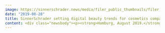 ```yaml
---
image: https://sinnerschrader.news/media/filer_public_thumbnails/filer_public/c1/70/c1709f83-4170-406e-833b-ea2258a9ffd0/480x288_cosnova_pitchwin.png__480x288_q85_crop_subsampling-2_upscale.png
date: "2019-08-28"
title: SinnerSchrader setting digital beauty trends for cosmetics company cosnova - Berlin studio to act as lead agency for front-end and interaction design
content: <div class="newsbody"><p><strong>Hamburg, August 2019.</strong> SinnerSchrader’s Berlin studio has emerged as the winner in a multi-stage pitch for the cosmetics company cosnova. <br/>As the digital lead agency, SinnerSchrader will be responsible for front-end and interaction design for cosnova’s two highest-selling brands, Catrice and essence.</p><p>In addition, SinnerSchrader will support cosnova with the strategic conception of new digital products and play a key role in the global rollout of a uniform website solution for both brands. The interdisciplinary pitch team headed by Amy Chan (Strategy &amp; Design) and Anthony Wottrich (Product &amp; Client Management) is made up of e-commerce and experience design experts.</p><p>“SinnerSchrader demonstrated a thorough understanding of the Catrice and essence brand worlds and impressed us with its strategic depth and omnichannel expertise. Combining retail with the cosnova brands’ online touchpoints was very important here. We are aiming for long-term cooperation in the areas of e-commerce and omnichannel strategy,” explains Christoph Deutschmann, Head of UX Research &amp; Optimization at cosnova.</p><p>“We are very proud and happy to have convinced a company as ambitious as cosnova with our innovation and enthusiasm. At SinnerSchrader’s Berlin location, we live right in the middle of fans of the young brands Catrice and essence, allowing us to keep our finger on the pulse as we expand cosnova’s digital portfolio,” says Anthony Wottrich, Studio Lead at SinnerSchrader Berlin.</p><p>The results of the cooperation are expected to be seen before the end of this year.</p></div>
---
```

